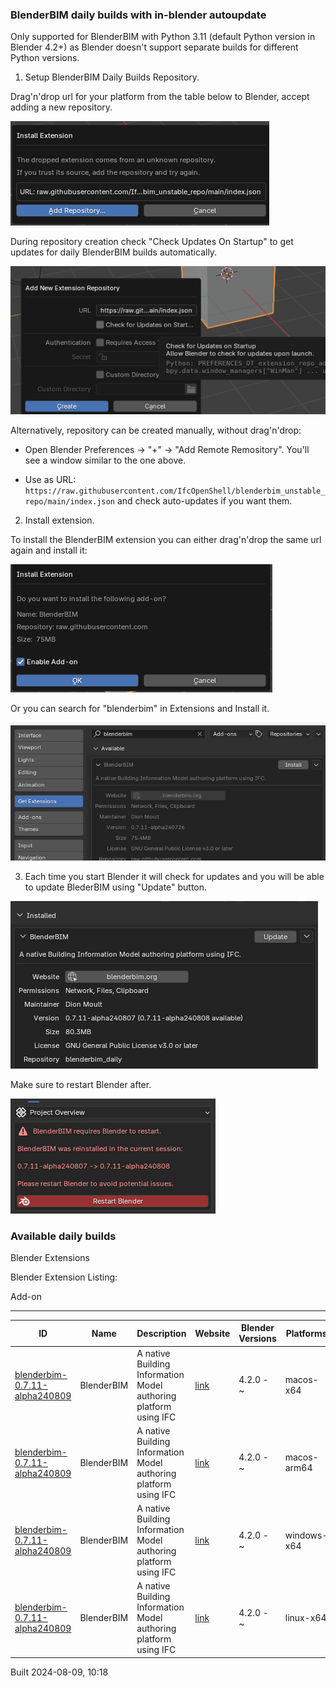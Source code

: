 ### BlenderBIM daily builds with in-blender autoupdate

Only supported for BlenderBIM with Python 3.11 (default Python version in Blender 4.2+) as Blender doesn't support separate builds for different Python versions.

1. Setup BlenderBIM Daily Builds Repository.

Drag'n'drop url for your platform from the table below to Blender, accept adding a new repository.

![](img/image-1.png)

During repository creation check "Check Updates On Startup" to get updates for daily BlenderBIM builds automatically.

![](img/image-2.png)

Alternatively, repository can be created manually, without drag'n'drop:

- Open Blender Preferences -> "+" -> "Add Remote Remository". You'll see a window similar to the one above.

- Use as URL: `https://raw.githubusercontent.com/IfcOpenShell/blenderbim_unstable_repo/main/index.json` and check auto-updates if you want them.



2. Install extension.

To install the BlenderBIM extension you can either drag'n'drop the same url again and install it:

![alt text](img/image-3.png)

Or you can search for "blenderbim" in Extensions and Install it.

![](img/image.png)


3. Each time you start Blender it will check for updates and you will be able to update BlederBIM using "Update" button.

![](img/image-4.png)

Make sure to restart Blender after.

![](img/image-5.png)


### Available daily builds




Blender Extensions


Blender Extension Listing:


Add\-on




---




| ID | Name | Description | Website | Blender Versions | Platforms | Size |
| --- | --- | --- | --- | --- | --- | --- |
| [blenderbim\-0\.7\.11\-alpha240809](https://github.com/IfcOpenShell/IfcOpenShell/releases/download/blenderbim-0.7.11-alpha240809/blenderbim_py311-0.7.11-alpha240809-macos-x64.zip?repository=https://raw.githubusercontent.com/IfcOpenShell/blenderbim_unstable_repo/main/index.json&blender_version_min=4.2.0&platforms=macos-x64) | BlenderBIM | A native Building Information Model authoring platform using IFC | [link](https://blenderbim.org/) | 4\.2\.0 \- \~ | macos\-x64 | 99\.1MB |
| [blenderbim\-0\.7\.11\-alpha240809](https://github.com/IfcOpenShell/IfcOpenShell/releases/download/blenderbim-0.7.11-alpha240809/blenderbim_py311-0.7.11-alpha240809-macos-arm64.zip?repository=https://raw.githubusercontent.com/IfcOpenShell/blenderbim_unstable_repo/main/index.json&blender_version_min=4.2.0&platforms=macos-arm64) | BlenderBIM | A native Building Information Model authoring platform using IFC | [link](https://blenderbim.org/) | 4\.2\.0 \- \~ | macos\-arm64 | 98\.4MB |
| [blenderbim\-0\.7\.11\-alpha240809](https://github.com/IfcOpenShell/IfcOpenShell/releases/download/blenderbim-0.7.11-alpha240809/blenderbim_py311-0.7.11-alpha240809-windows-x64.zip?repository=https://raw.githubusercontent.com/IfcOpenShell/blenderbim_unstable_repo/main/index.json&blender_version_min=4.2.0&platforms=windows-x64) | BlenderBIM | A native Building Information Model authoring platform using IFC | [link](https://blenderbim.org/) | 4\.2\.0 \- \~ | windows\-x64 | 80\.3MB |
| [blenderbim\-0\.7\.11\-alpha240809](https://github.com/IfcOpenShell/IfcOpenShell/releases/download/blenderbim-0.7.11-alpha240809/blenderbim_py311-0.7.11-alpha240809-linux-x64.zip?repository=https://raw.githubusercontent.com/IfcOpenShell/blenderbim_unstable_repo/main/index.json&blender_version_min=4.2.0&platforms=linux-x64) | BlenderBIM | A native Building Information Model authoring platform using IFC | [link](https://blenderbim.org/) | 4\.2\.0 \- \~ | linux\-x64 | 105\.4MB |


Built 2024\-08\-09, 10:18




